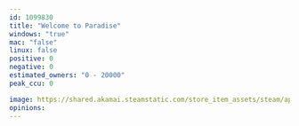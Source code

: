 ```yaml
---
id: 1099830
title: "Welcome to Paradise"
windows: "true"
mac: "false"
linux: false
positive: 0
negative: 0
estimated_owners: "0 - 20000"
peak_ccu: 0

image: https://shared.akamai.steamstatic.com/store_item_assets/steam/apps/1099830/header.jpg?t=1561501389
opinions:
---
```

